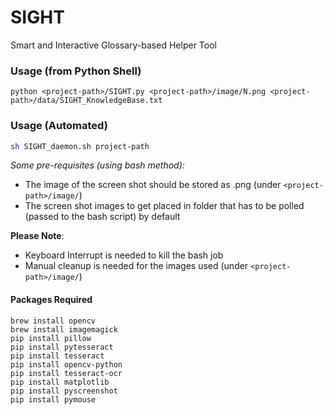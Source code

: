 # SIGHT
Smart and Interactive Glossary-based Helper Tool

### Usage (from Python Shell)

```
python <project-path>/SIGHT.py <project-path>/image/N.png <project-path>/data/SIGHT_KnowledgeBase.txt
```

### Usage (Automated)

```bash
sh SIGHT_daemon.sh project-path
```

*Some pre-requisites (using bash method):*
* The image of the screen shot should be stored as .png (under `<project-path>/image/`)
* The screen shot images to get placed in folder that has to be polled (passed to the bash script) by default 

**Please Note**: 
* Keyboard Interrupt is needed to kill the bash job
* Manual cleanup is needed for the images used (under `<project-path>/image/`)

#### Packages Required

```
brew install opencv
brew install imagemagick
pip install pillow
pip install pytesseract
pip install tesseract
pip install opencv-python
pip install tesseract-ocr
pip install matplotlib
pip install pyscreenshot
pip install pymouse
```